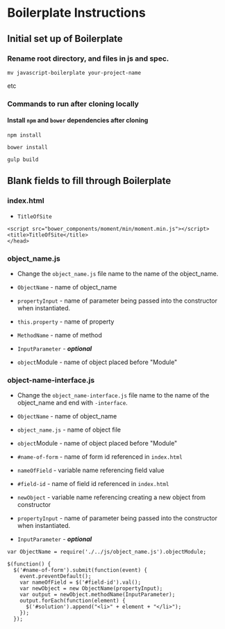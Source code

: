 # Boilerplate Instructions

## Initial set up of Boilerplate

### Rename root directory, and files in js and spec.

`mv javascript-boilerplate your-project-name`

etc

### Commands to run after cloning locally

#### Install `npm` and `bower` dependencies after cloning

```
npm install
```
```
bower install
```
```
gulp build
```

## Blank fields to fill through Boilerplate

### index.html

- `TitleOfSite`

```
<script src="bower_components/moment/min/moment.min.js"></script>
<title>TitleOfSite</title>
</head>
```

### object_name.js

- Change the `object_name.js` file name to the name of the object_name.

- `ObjectName` - name of object_name
- `propertyInput` - name of parameter being passed into the constructor when instantiated.
- `this.property` - name of property
- `MethodName` - name of method
- `InputParameter` - ***optional***
- `object`Module - name of object placed before "Module"


### object-name-interface.js


- Change the `object_name-interface.js` file name to the name of the object_name and end with `-interface`.

- `ObjectName` - name of object_name
- `object_name.js` - name of object file
- `object`Module - name of object placed before "Module"
- `#name-of-form` - name of form id referenced in `index.html`
- `nameOfField` - variable name referencing field value
- `#field-id` - name of field id referenced in `index.html`
- `newObject` - variable name referencing creating a new object from constructor
- `propertyInput` - name of parameter being passed into the constructor when instantiated.
- `InputParameter` - ***optional***


```
var ObjectName = require('./../js/object_name.js').objectModule;

$(function() {
  $('#name-of-form').submit(function(event) {
    event.preventDefault();
    var nameOfField = $('#field-id').val();
    var newObject = new ObjectName(propertyInput);
    var output = newObject.methodName(InputParameter);
    output.forEach(function(element) {
      $('#solution').append("<li>" + element + "</li>");
    });
  });
  ```
